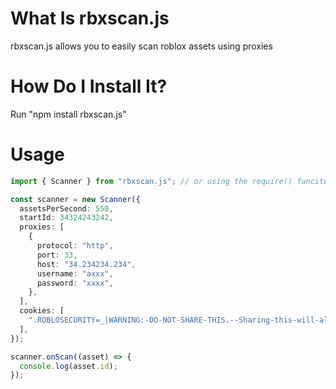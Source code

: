 # What Is rbxscan.js

rbxscan.js allows you to easily scan roblox assets using proxies

# How Do I Install It?

Run "npm install rbxscan.js"

# Usage

```ts
import { Scanner } from "rbxscan.js"; // or using the require() funciton

const scanner = new Scanner({
  assetsPerSecond: 550,
  startId: 34324243242,
  proxies: [
    {
      protocol: "http",
      port: 33,
      host: "34.234234.234",
      username: "axxx",
      password: "xxxx",
    },
  ],
  cookies: [
    ".ROBLOSECURITY=_|WARNING:-DO-NOT-SHARE-THIS.--Sharing-this-will-allow-someone-to-log-in-as-you-and-to-steal-your-ROBUX-and-items.|",
  ],
});

scanner.onScan((asset) => {
  console.log(asset.id);
});
```
